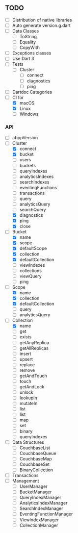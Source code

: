 ## TODO

- [ ] Distribution of native libraries
- [ ] Auto generate version.g.dart
- [ ] Data Classes
  - [ ] ToString
  - [ ] Equality
  - [ ] CopyWith
- [ ] Exceptions classes
- [ ] Use Dart 3
- [ ] Tests
  - [ ] Cluster
    - [ ] connect
    - [ ] diagnostics
    - [ ] ping
- [ ] Dartdoc Categories
- [ ] CI for
  - [x] macOS
  - [x] Linux
  - [ ] Windows

### API

- [ ] cbppVersion
- [ ] Cluster
  - [x] connect
  - [x] bucket
  - [ ] users
  - [ ] buckets
  - [ ] queryIndexes
  - [ ] analyticsIndexes
  - [ ] searchIndexes
  - [ ] eventingFunctions
  - [ ] transactions
  - [ ] query
  - [ ] analyticsQuery
  - [ ] searchQuery
  - [x] diagnostics
  - [x] ping
  - [x] close
- [ ] Bucket
  - [x] name
  - [x] scope
  - [x] defaultScope
  - [x] collection
  - [x] defaultCollection
  - [ ] viewIndexes
  - [ ] collections
  - [ ] viewQuery
  - [ ] ping
- [ ] Scope
  - [x] name
  - [x] collection
  - [x] defaultCollection
  - [ ] query
  - [ ] analyticsQuery
- [ ] Collection
  - [x] name
  - [ ] get
  - [ ] exists
  - [ ] getAnyReplica
  - [ ] getAllReplicas
  - [ ] insert
  - [ ] upsert
  - [ ] replace
  - [ ] remove
  - [ ] getAndTouch
  - [ ] touch
  - [ ] getAndLock
  - [ ] unlock
  - [ ] lookupIn
  - [ ] mutateIn
  - [ ] list
  - [ ] list
  - [ ] map
  - [ ] set
  - [ ] binary
  - [ ] queryIndexes
- [ ] Data Structures
  - [ ] CouchbaseList
  - [ ] CouchbaseQueue
  - [ ] CouchbaseMap
  - [ ] CouchbaseSet
  - [ ] BinaryCollection
- [ ] Transactions
- [ ] Management
  - [ ] UserManager
  - [ ] BucketManager
  - [ ] QueryIndexManager
  - [ ] AnalyticsIndexManager
  - [ ] SearchIndexManager
  - [ ] EventingFunctionManager
  - [ ] ViewIndexManager
  - [ ] CollectionManager

